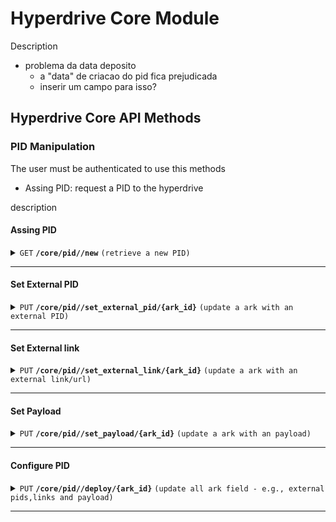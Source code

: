  # Hyperdrive Core Module

 Description 
 - problema da data deposito
	- a "data" de criacao do pid fica prejudicada
	- inserir um campo para isso?


## Hyperdrive Core API Methods


### PID Manipulation

The user must be authenticated to use this methods

- Assing PID: request a PID to the hyperdrive

description


#### Assing PID
<details>
 <summary><code>GET</code> <code><b>/core/pid//new</b></code> <code>(retrieve a new PID)</code></summary>

##### Parameters

> | name      |  type     | data type               | description                                                           |
> |----|---|---|---|
> | api_auth_key     |  required | str   | the api auth key  |

##### Responses

> | http code     | content-type                      | response                                                            |
> |----|---|---|
> | `200`         | `text/plain;charset=UTF-8`        | `{"pid":"8008/fk3abd1344"}`                                |
> | `400`         | `application/json`                | `{"code":"400","message":"Bad Request"}` |
> | `405`         | `text/html;charset=utf-8`         | None |

##### Example cURL

> ```javascript
>  curl -X GET -H "Content-Type: application/json" http://localhost:8889/core/pid/new
> ```

</details>

------------------------------------------------------------------------------------------

#### Set External PID
<details>
 <summary><code>PUT</code> <code><b>/core/pid//set_external_pid/{ark_id}</b></code> <code>(update a ark with an external PID)</code></summary>

##### Parameters

> | name      |  type     | data type               | description                                                           |
> |----|---|---|---|
> | api_auth_key     |  required | str   | the api auth key  |
> | ark_id       |  required | str   | the ark pid to be updated  |
> | external_pids |  required | str (json)   | the external pid  |
>
> The json of the external_pids should contain a list with all pids that will be added to the PID. For example:
>
>``` json 
> { external_pids : ["10.101.3.88.786"] }
> ```
> or
> ``` json 
> { external_pids : ["10.101.3.88.786","10.101.3.88.787","10.101.3.88.788"] }
> ```

##### Responses

> | http code     | content-type | response |
> |----|---|---|
> | `200`         | `text/plain;charset=UTF-8`        | `{"code":"200", "tx":["0xff67912abd"] }` or `{"code":"200", [ "tx":["0xff67912abd","0xff67912aba"] }`|
> | `400`         | `application/json`                | `{"code":"400","message":"Bad Request"}` |

##### Example cURL

> ```javascript
>  curl -X PUT -H "Content-Type: application/json" --data @put.json http://localhost:8889/core/pid//set_external_pid/'8008/fk3abc123'/
> ```

</details>

------------------------------------------------------------------------------------------

#### Set External link
<details>
 <summary><code>PUT</code> <code><b>/core/pid//set_external_link/{ark_id}</b></code> <code>(update a ark with an external link/url)</code></summary>

##### Parameters

> | name      |  type     | data type               | description                                                           |
> |----|---|---|---|
> | api_auth_key     |  required | str   | the api auth key  |
> | ark_id       |  required | str   | the ark pid to be updated  |
> | external_links |  required | str (json)   | the external links  |
>
> The json of the external_links should contain a list with all urls that will be added to the PID. Fro example:
>
>``` json 
> { external_links : ["www.google.com"] }
> ```
> or
> ``` json 
> { external_links : ["10.101.3.88.786","10.101.3.88.787","10.101.3.88.788"] }
> ```

##### Responses

> | http code     | content-type | response |
> |----|---|---|
> | `200`         | `text/plain;charset=UTF-8`        | `{"code":"200", "tx":["0xff67912abd"] }` or `{"code":"200", [ "tx":["0xff67912abd","0xff67912aba"] }`|
> | `400`         | `application/json`                | `{"code":"400","message":"Bad Request"}` |

##### Example cURL

> ```javascript
>  curl -X PUT -H "Content-Type: application/json" --data @put.json http://localhost:8889/core/pid//set_external_pid/'8008/fk3abc123'/
> ```

</details>

------------------------------------------------------------------------------------------

#### Set Payload
<details>
 <summary><code>PUT</code> <code><b>/core/pid//set_payload/{ark_id}</b></code> <code>(update a ark with an payload)</code></summary>

##### Parameters

> | name      |  type     | data type               | description                                                           |
> |----|---|---|---|
> | api_auth_key     |  required | str   | the api auth key  |
> | ark_id       |  required | str   | the ark pid to be updated  |
> | payload |  required | str  | payload  |
>
> **The payload format will be defined**

##### Responses

> | http code     | content-type | response |
> |----|---|---|
> | `200`         | `text/plain;charset=UTF-8`        | `{"code":"200", "tx":["0xff67912abd"] }` |
> | `400`         | `application/json`                | `{"code":"400","message":"Bad Request"}` |


##### Example cURL

> ```javascript
>  curl -X PUT -H "Content-Type: application/json" --data @put.json http://localhost:8889/core/pid//set_payload/'8008/fk3abc123'/
> ```

</details>

------------------------------------------------------------------------------------------

#### Configure PID
<details>
 <summary><code>PUT</code> <code><b>/core/pid//deploy/{ark_id}</b></code> <code>(update all ark field - e.g., external pids,links and payload)</code></summary>

##### Parameters

> | name      |  type     | data type               | description                                                           |
> |----|---|---|---|
> | api_auth_key     |  required | str   | the api auth key  |
> | ark_id       |  required | str   | the ark pid to be updated  |
> | external_pids |  optional | str (json)   | the external pids  |
> | external_links |  optional | str (json)   | the external links  |
> | payload |  required | str  | payload  |
>
> **The payload format will be defined**

##### Responses

> | http code     | content-type | response |
> |----|---|---|
> | `200`         | `text/plain;charset=UTF-8`        | `response_json` |
> | `400`         | `application/json`                | `{"code":"400","message":"Bad Request"}` |
>
> the response json
> ```json
> {"code":"200", 
>	"tx_urls": [],
>	"tx_links": [],
>	"tx_payload": ["0xff67912abd"]
>}
> ```
> notice that __tx_urls__ and __tx_urls__ can be empty or contains a list of transactions

##### Example cURL

> ```javascript
>  curl -X PUT -H "Content-Type: application/json" --data @put.json http://localhost:8889/core/pid//set_payload/'8008/fk3abc123'/
> ```

</details>

------------------------------------------------------------------------------------------

<!-- ## s -->
